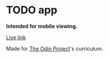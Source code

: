 # TODO app 

**Intended for mobile viewing.**

[Live link](https://piotrnajda3000.github.io/todo-app/)

Made for [The Odin Project](https://www.theodinproject.com/lessons/node-path-javascript-todo-list)'s curriculum.

